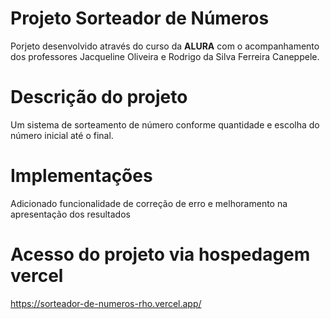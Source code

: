 # Projeto Sorteador de Números

Porjeto desenvolvido através do curso da **ALURA** com o acompanhamento dos professores Jacqueline Oliveira e Rodrigo da Silva Ferreira Caneppele.

# Descrição do projeto
Um sistema de sorteamento de número conforme quantidade e escolha do número inicial até o final. 

# Implementações
Adicionado funcionalidade de correção de erro e melhoramento na apresentação dos resultados

# Acesso do projeto via hospedagem vercel
https://sorteador-de-numeros-rho.vercel.app/

